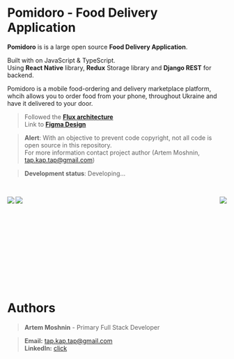 # Pomidoro - Food Delivery Application 


**Pomidoro** is is a large open source **Food Delivery Application**.


Built with on JavaScript & TypeScript. <br>
Using **React Native** library, **Redux** Storage library and **Django REST** for backend.

Pomidoro is a mobile food-ordering and delivery marketplace platform, whcih allows you to order food from your phone, throughout Ukraine  and have it delivered to your door.
</br>
> Followed the [**Flux architecture**](https://facebook.github.io/flux/) </br>
> Link to [**Figma Design**](https://www.figma.com/file/KSX7LiudPz1ZrbsrcmIFpA/FoodDeliveryApp)


> **Alert**: With an objective to prevent code copyright, not all code is open source in this repository. </br>
> For more information contact project author (Artem Moshnin, tap.kap.tap@gmail.com)

> **Development status**: Developing...
</br>
 
<img src="https://user-images.githubusercontent.com/62706319/84562206-f5bdc680-ad52-11ea-8544-d652ed9e8906.PNG" align="left"/> <img src="https://user-images.githubusercontent.com/62706319/84562253-53521300-ad53-11ea-84c2-0c2a251b3a6f.PNG" align="right"/> <img src="https://user-images.githubusercontent.com/62706319/84562294-c52a5c80-ad53-11ea-8ef9-6a3d62807bbe.PNG" align="center"/>
 


<br></br>
<br></br><br></br><br></br><br></br>
 
# Authors

> **Artem Moshnin** - Primary Full Stack Developer </br>

> **Email:** tap.kap.tap@gmail.com </br> **LinkedIn:** [click](https://www.linkedin.com/in/artem77/)

</br>
